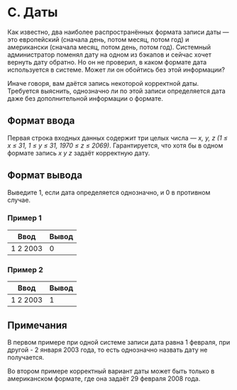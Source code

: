 # C. Даты

Как известно, два наиболее распространённых формата записи даты — это европейский (сначала день, потом месяц, потом год) и американски (сначала месяц, потом день, потом год). Системный администратор поменял дату на одном из бэкапов и сейчас хочет вернуть дату обратно. Но он не проверил, в каком формате дата используется в системе. Может ли он обойтись без этой информации?

Иначе говоря, вам даётся запись некоторой корректной даты. Требуется выяснить, однозначно ли по этой записи определяется дата даже без дополнительной информации о формате.

## Формат ввода
Первая строка входных данных содержит три целых числа — *x, y, z (1 ≤ x ≤ 31, 1 ≤ y ≤ 31, 1970 ≤ z ≤ 2069)*. Гарантируется, что хотя бы в одном формате запись *x y z* задаёт корректную дату.

## Формат вывода
Выведите 1, если дата определяется однозначно, и 0 в противном случае.

### Пример 1
Ввод | Вывод
---| ---
1 2 2003 | 0

### Пример 2
Ввод | Вывод
---| ---
1 2 2003 | 1

## Примечания
В первом примере при одной системе записи дата равна 1 февраля, при другой - 2 января 2003 года, то есть однозначно назвать дату не получается.

Во втором примере корректный вариант даты может быть только в американском формате, где она задаёт 29 февраля 2008 года.
